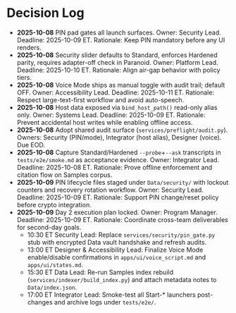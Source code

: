 # Decision Log

- **2025-10-08** PIN pad gates all launch surfaces. Owner: Security Lead. Deadline: 2025-10-09 ET. Rationale: Keep PIN mandatory before any UI renders.
- **2025-10-08** Security slider defaults to Standard, enforces Hardened parity, requires adapter-off check in Paranoid. Owner: Platform Lead. Deadline: 2025-10-10 ET. Rationale: Align air-gap behavior with policy tiers.
- **2025-10-08** Voice Mode ships as manual toggle with audit trail; default OFF. Owner: Accessibility Lead. Deadline: 2025-10-11 ET. Rationale: Respect large-text-first workflow and avoid auto-speech.
- **2025-10-08** Host data exposed via `bind_host_path()` read-only alias only. Owner: Systems Lead. Deadline: 2025-10-09 ET. Rationale: Prevent accidental host writes while enabling offline access.
- **2025-10-08** Adopt shared audit surface (`services/preflight/audit.py`). Owners: Security (PIN/mode), Integrator (host alias), Designer (voice). Due EOD.
- **2025-10-08** Capture Standard/Hardened `--probe`+`--ask` transcripts in `tests/e2e/smoke.md` as acceptance evidence. Owner: Integrator Lead. Deadline: 2025-10-08 ET. Rationale: Prove offline enforcement and citation flow on Samples corpus.
- **2025-10-09** PIN lifecycle files staged under `Data/security/` with lockout counters and recovery rotation workflow. Owner: Security Lead. Deadline: 2025-10-09 ET. Rationale: Support PIN change/reset policy before crypto integration.
- **2025-10-09** Day 2 execution plan locked. Owner: Program Manager. Deadline: 2025-10-09 ET. Rationale: Coordinate cross-team deliverables for second-day goals.
  - 10:30 ET  Security Lead: Replace `services/security/pin_gate.py` stub with encrypted Data vault handshake and refresh audits.
  - 13:00 ET  Designer & Accessibility Lead: Finalize Voice Mode enable/disable confirmations in `apps/ui/voice_script.md` and `apps/ui/states.md`.
  - 15:30 ET  Data Lead: Re-run Samples index rebuild (`services/indexer/build_index.py`) and attach metadata notes to `Data/index.json`.
  - 17:00 ET  Integrator Lead: Smoke-test all Start-* launchers post-changes and archive logs under `tests/e2e/`.
